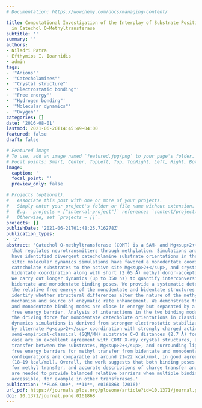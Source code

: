 ```yaml
---
# Documentation: https://wowchemy.com/docs/managing-content/

title: Computational Investigation of the Interplay of Substrate Positioning and Reactivity
  in Catechol O-Methyltransferase
subtitle: ''
summary: ''
authors:
- Niladri Patra
- Efthymios I. Ioannidis
- admin
tags:
- '"Anions"'
- '"Catecholamines"'
- '"Crystal structure"'
- '"Electrostatic bonding"'
- '"Free energy"'
- '"Hydrogen bonding"'
- '"Molecular dynamics"'
- '"Oxygen"'
categories: []
date: '2016-08-01'
lastmod: 2021-06-20T14:45:49-04:00
featured: false
draft: false

# Featured image
# To use, add an image named `featured.jpg/png` to your page's folder.
# Focal points: Smart, Center, TopLeft, Top, TopRight, Left, Right, BottomLeft, Bottom, BottomRight.
image:
  caption: ''
  focal_point: ''
  preview_only: false

# Projects (optional).
#   Associate this post with one or more of your projects.
#   Simply enter your project's folder or file name without extension.
#   E.g. `projects = ["internal-project"]` references `content/project/deep-learning/index.md`.
#   Otherwise, set `projects = []`.
projects: []
publishDate: '2021-06-21T01:48:25.716278Z'
publication_types:
- '2'
abstract: 'Catechol O-methyltransferase (COMT) is a SAM- and Mg<sup>2+</sup>-dependent methyltransferase
  that regulates neurotransmitters through methylation. Simulations and experiments
  have identified divergent catecholamine substrate orientations in the COMT active
  site: molecular dynamics simulations have favored a monodentate coordination of
  catecholate substrates to the active site Mg<sup>2+</sup>, and crystal structures instead preserve
  bidentate coordination along with short (2.65 Å) methyl donor-acceptor distances.
  We carry out longer dynamics (up to 350 ns) to quantify interconversion between
  bidentate and monodentate binding poses. We provide a systematic determination of
  the relative free energy of the monodentate and bidentate structures in order to
  identify whether structural differences alter the nature of the methyl transfer
  mechanism and source of enzymatic rate enhancement. We demonstrate that the bidentate
  and monodentate binding modes are close in energy but separated by a 7 kcal/mol
  free energy barrier. Analysis of interactions in the two binding modes reveals that
  the driving force for monodentate catecholate orientations in classical molecular
  dynamics simulations is derived from stronger electrostatic stabilization afforded
  by alternate Mg<sup>2+</sup> coordination with strongly charged active site carboxylates. Mixed
  semi-empirical-classical (SQM/MM) substrate C-O distances (2.7 Å) for the bidentate
  case are in excellent agreement with COMT X-ray crystal structures, as long as charge
  transfer between the substrates, Mg<sup>2+</sup>, and surrounding ligands is permitted. SQM/MM
  free energy barriers for methyl transfer from bidentate and monodentate catecholate
  configurations are comparable at around 21–22 kcal/mol, in good agreement with experiment
  (18–19 kcal/mol). Overall, the work suggests that both binding poses are viable
  for methyl transfer, and accurate descriptions of charge transfer and electrostatics
  are needed to provide balanced relative barriers when multiple binding poses are
  accessible, for example in other transferases.'
publication: '*PLoS One*, **11**, e0161868 (2016)'
url_pdf: https://journals.plos.org/plosone/article?id=10.1371/journal.pone.0161868
doi: 10.1371/journal.pone.0161868
---
```

